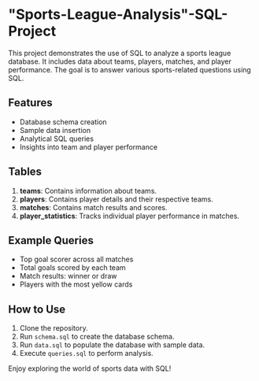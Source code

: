 # "Sports-League-Analysis"-SQL-Project

This project demonstrates the use of SQL to analyze a sports league database. It includes data about teams, players, matches, and player performance. The goal is to answer various sports-related questions using SQL.

## Features
- Database schema creation
- Sample data insertion
- Analytical SQL queries
- Insights into team and player performance

## Tables
1. **teams**: Contains information about teams.
2. **players**: Contains player details and their respective teams.
3. **matches**: Contains match results and scores.
4. **player_statistics**: Tracks individual player performance in matches.

## Example Queries
- Top goal scorer across all matches
- Total goals scored by each team
- Match results: winner or draw
- Players with the most yellow cards

## How to Use
1. Clone the repository.
2. Run `schema.sql` to create the database schema.
3. Run `data.sql` to populate the database with sample data.
4. Execute `queries.sql` to perform analysis.

Enjoy exploring the world of sports data with SQL!
